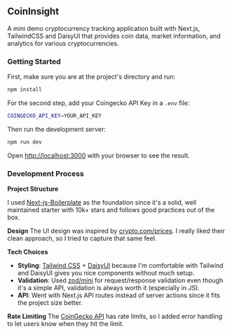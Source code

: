 ## CoinInsight

A mini demo cryptocurrency tracking application built with Next.js, TailwindCSS and DaisyUI that provides coin data, market information, and analytics for various cryptocurrencies.

### Getting Started

First, make sure you are at the project's directory and run:

```bash
npm install
```

For the second step, add your Coingecko API Key in a `.env` file:

```bash
COINGECKO_API_KEY=YOUR_API_KEY
```

Then run the development server:

```bash
npm run dev
```

Open [http://localhost:3000](http://localhost:3000) with your browser to see the result.

### Development Process


**Project Structure**

I used [Next-js-Boilerplate](https://github.com/ixartz/Next-js-Boilerplate) as the foundation since it's a solid, well maintained starter with 10k+ stars and follows good practices out of the box.


**Design**
The UI design was inspired by [crypto.com/prices](https://crypto.com/prices). I really liked their clean approach, so I tried to capture that same feel.


**Tech Choices**

- **Styling**: [Tailwind CSS](https://tailwindcss.com/) + [DaisyUI](https://daisyui.com/) because I'm comfortable with Tailwind and DaisyUI gives you nice components without much setup.
- **Validation**: Used [zod/mini](https://zod.dev/packages/mini) for request/response validation even though it's a simple API, validation is always worth it (especially in JS).
- **API**: Went with Next.js API routes instead of server actions since it fits the project size better.


**Rate Limiting**
The [CoinGecko API](https://coingecko.com/api) has rate limits, so I added error handling to let users know when they hit the limit.
